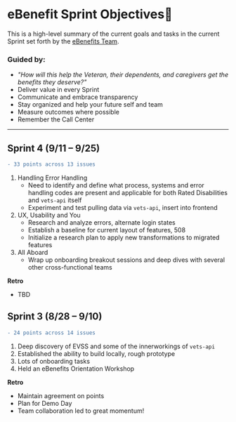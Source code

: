 # eBenefit Sprint Objectives:rocket:
This is a high-level summary of the current goals and tasks in the current Sprint set forth by the [eBenefits Team](https://github.com/department-of-veterans-affairs/va.gov-team/blob/master/teams/vsa/teams/ebenefits/charter.md).

### Guided by:
- _"How will this help the Veteran, their dependents, and caregivers get the benefits they deserve?"_ 
- Deliver value in every Sprint
- Communicate and embrace transparency
- Stay organized and help your future self and team
- Measure outcomes where possible
- Remember the Call Center

----

## **Sprint 4 (9/11 – 9/25)**  
```diff 
- 33 points across 13 issues
```
1.	Handling Error Handling
     - Need to identify and define what process, systems and error handling codes are present and applicable for both Rated Disabilities and `vets-api` itself
     - Experiment and test pulling data via `vets-api`, insert into frontend
2.	UX, Usability and You
     - Research and analyze errors, alternate login states
     - Establish a baseline for current layout of features, 508
     - Initialize a research plan to apply new transformations to migrated features
3.	All Aboard
     - Wrap up onboarding breakout sessions and deep dives with several other cross-functional teams  
     
**Retro**
- TBD     

## **Sprint 3 (8/28 – 9/10)**  
```diff 
- 24 points across 14 issues
```
1.	Deep discovery of EVSS and some of the innerworkings of `vets-api`
2.	Established the ability to build locally, rough prototype
3.   Lots of onboarding tasks  
4.   Held an eBenefits Orientation Workshop

**Retro**
- Maintain agreement on points
- Plan for Demo Day
- Team collaboration led to great momentum!
